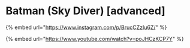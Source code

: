 # Batman (Sky Diver) \[advanced]

{% embed url="https://www.instagram.com/p/BrucCZzIu6Z/" %}

{% embed url="https://www.youtube.com/watch?v=poJHCzKCP7Y" %}
